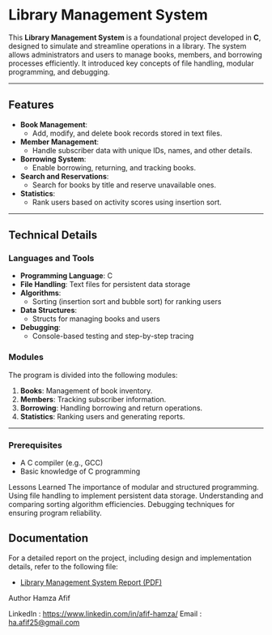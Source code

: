 # Library Management System

This **Library Management System** is a foundational project developed in **C**, designed to simulate and streamline operations in a library. The system allows administrators and users to manage books, members, and borrowing processes efficiently. It introduced key concepts of file handling, modular programming, and debugging.

---

## Features

- **Book Management**:
  - Add, modify, and delete book records stored in text files.
- **Member Management**:
  - Handle subscriber data with unique IDs, names, and other details.
- **Borrowing System**:
  - Enable borrowing, returning, and tracking books.
- **Search and Reservations**:
  - Search for books by title and reserve unavailable ones.
- **Statistics**:
  - Rank users based on activity scores using insertion sort.

---

## Technical Details

### Languages and Tools
- **Programming Language**: C
- **File Handling**: Text files for persistent data storage
- **Algorithms**: 
  - Sorting (insertion sort and bubble sort) for ranking users
- **Data Structures**:
  - Structs for managing books and users
- **Debugging**:
  - Console-based testing and step-by-step tracing

### Modules
The program is divided into the following modules:
1. **Books**: Management of book inventory.
2. **Members**: Tracking subscriber information.
3. **Borrowing**: Handling borrowing and return operations.
4. **Statistics**: Ranking users and generating reports.

---
### Prerequisites
- A C compiler (e.g., GCC)
- Basic knowledge of C programming


Lessons Learned
The importance of modular and structured programming.
Using file handling to implement persistent data storage.
Understanding and comparing sorting algorithm efficiencies.
Debugging techniques for ensuring program reliability.

## Documentation
For a detailed report on the project, including design and implementation details, refer to the following file:
- [Library Management System Report (PDF)](docs/Rapport.pdf)

Author
Hamza Afif

LinkedIn : https://www.linkedin.com/in/afif-hamza/
Email : ha.afif25@gmail.com
